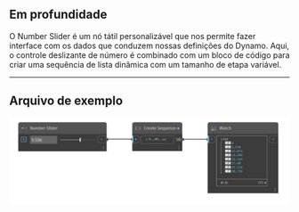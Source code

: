 ## Em profundidade
O Number Slider é um nó tátil personalizável que nos permite fazer interface com os dados que conduzem nossas definições do Dynamo. Aqui, o controle deslizante de número é combinado com um bloco de código para criar uma sequência de lista dinâmica com um tamanho de etapa variável.
___
## Arquivo de exemplo

![Number Slider](./CoreNodeModels.Input.DoubleSlider_img.jpg)

